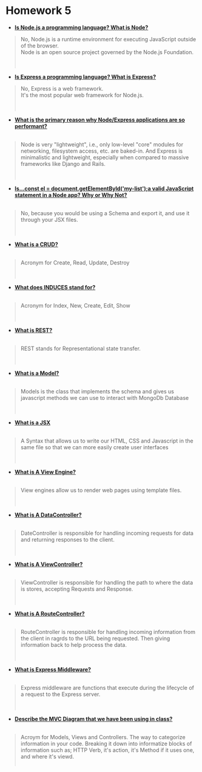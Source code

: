 # Homework 5

-  <u><strong>Is Node.js a programming language? What is Node?</strong></u><br>
> No, Node.js is a runtime environment for executing JavaScript outside of the browser.<br>
Node is an open source project governed by the Node.js Foundation.
<br><br><br>

-  <u><strong>Is Express a programming language? What is Express?</strong></u><br>
>No, Express is a web framework. <br>
It's the most popular web framework for Node.js.
<br><br><br>

-  <u><strong>What is the primary reason why Node/Express applications are so performant?</strong></u><br><br>
>Node is very "lightweight", i.e., only low-level "core" modules for networking, filesystem access, etc. are baked-in. And Express is minimalistic and lightweight, especially when compared to massive frameworks like Django and Rails.
<br><br><br>

-  <u><strong>Is...const el = document.getElementById('my-list');a valid JavaScript statement in a Node app? Why or Why Not?</strong></u><br><br>
> No, because you would be using a Schema and export it, and use it through your JSX files.
<br><br><br>

-  <u><strong>What is a CRUD?</strong></u><br><br>
> Acronym for Create, Read, Update, Destroy
<br><br><br>

-  <u><strong>What does INDUCES stand for?</strong></u><br><br>
> Acronym for Index, New, Create, Edit, Show
<br><br><br>

-  <u><strong>What is REST?</strong></u><br><br>
>REST stands for Representational state transfer.
<br><br><br>

-  <u><strong>What is a Model?</strong></u><br><br>
>Models is the class that implements the schema and gives us javascript methods we can use to interact with MongoDb Database
<br><br><br>

-  <u><strong>What is a JSX</strong></u><br><br>
>A Syntax that allows us to write our HTML, CSS and Javascript in the same file so that we can more easily create user interfaces
<br><br><br>

-  <u><strong>What is A View Engine?</strong></u><br><br>
>View engines allow us to render web pages using template files.
<br><br><br>

-  <u><strong>What is A DataController?</strong></u><br><br>
>DateController is responsible for handling incoming requests for data and returning responses to the client.
<br><br><br>

-  <u><strong>What is A ViewController?</strong></u><br><br>
>ViewController is responsible for handling the path to where the data is stores, accepting Requests and Response.
<br><br><br>

-  <u><strong>What is A RouteController?</strong></u><br><br>
>RouteController is responsible for handling incoming information from the client in ragrds to the URL being requested. Then giving information back to help process the data.
<br><br><br>

-  <u><strong>What is Express Middleware?</strong></u><br><br>
>Express middleware are functions that execute during the lifecycle of a request to the Express server.
<br><br><br>

-  <u><strong>Describe the MVC Diagram that we have been using in class?</strong></u><br><br>
>Acroym for Models, Views and Controllers. The way to categorize information in your code.  Breaking it down into informatize blocks of information such as; HTTP Verb, it's action, it's Method if it uses one, and where it's viewd.
<br><br>